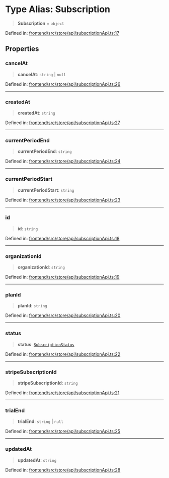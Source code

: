 # Type Alias: Subscription

> **Subscription** = `object`

Defined in: [frontend/src/store/api/subscriptionApi.ts:17](https://github.com/lsendel/sass/blob/ca8b2b87627589617e0de57047e1f50d53e78078/frontend/src/store/api/subscriptionApi.ts#L17)

## Properties

### cancelAt

> **cancelAt**: `string` \| `null`

Defined in: [frontend/src/store/api/subscriptionApi.ts:26](https://github.com/lsendel/sass/blob/ca8b2b87627589617e0de57047e1f50d53e78078/frontend/src/store/api/subscriptionApi.ts#L26)

***

### createdAt

> **createdAt**: `string`

Defined in: [frontend/src/store/api/subscriptionApi.ts:27](https://github.com/lsendel/sass/blob/ca8b2b87627589617e0de57047e1f50d53e78078/frontend/src/store/api/subscriptionApi.ts#L27)

***

### currentPeriodEnd

> **currentPeriodEnd**: `string`

Defined in: [frontend/src/store/api/subscriptionApi.ts:24](https://github.com/lsendel/sass/blob/ca8b2b87627589617e0de57047e1f50d53e78078/frontend/src/store/api/subscriptionApi.ts#L24)

***

### currentPeriodStart

> **currentPeriodStart**: `string`

Defined in: [frontend/src/store/api/subscriptionApi.ts:23](https://github.com/lsendel/sass/blob/ca8b2b87627589617e0de57047e1f50d53e78078/frontend/src/store/api/subscriptionApi.ts#L23)

***

### id

> **id**: `string`

Defined in: [frontend/src/store/api/subscriptionApi.ts:18](https://github.com/lsendel/sass/blob/ca8b2b87627589617e0de57047e1f50d53e78078/frontend/src/store/api/subscriptionApi.ts#L18)

***

### organizationId

> **organizationId**: `string`

Defined in: [frontend/src/store/api/subscriptionApi.ts:19](https://github.com/lsendel/sass/blob/ca8b2b87627589617e0de57047e1f50d53e78078/frontend/src/store/api/subscriptionApi.ts#L19)

***

### planId

> **planId**: `string`

Defined in: [frontend/src/store/api/subscriptionApi.ts:20](https://github.com/lsendel/sass/blob/ca8b2b87627589617e0de57047e1f50d53e78078/frontend/src/store/api/subscriptionApi.ts#L20)

***

### status

> **status**: [`SubscriptionStatus`](SubscriptionStatus.md)

Defined in: [frontend/src/store/api/subscriptionApi.ts:22](https://github.com/lsendel/sass/blob/ca8b2b87627589617e0de57047e1f50d53e78078/frontend/src/store/api/subscriptionApi.ts#L22)

***

### stripeSubscriptionId

> **stripeSubscriptionId**: `string`

Defined in: [frontend/src/store/api/subscriptionApi.ts:21](https://github.com/lsendel/sass/blob/ca8b2b87627589617e0de57047e1f50d53e78078/frontend/src/store/api/subscriptionApi.ts#L21)

***

### trialEnd

> **trialEnd**: `string` \| `null`

Defined in: [frontend/src/store/api/subscriptionApi.ts:25](https://github.com/lsendel/sass/blob/ca8b2b87627589617e0de57047e1f50d53e78078/frontend/src/store/api/subscriptionApi.ts#L25)

***

### updatedAt

> **updatedAt**: `string`

Defined in: [frontend/src/store/api/subscriptionApi.ts:28](https://github.com/lsendel/sass/blob/ca8b2b87627589617e0de57047e1f50d53e78078/frontend/src/store/api/subscriptionApi.ts#L28)
